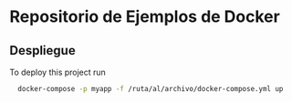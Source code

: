 
# Repositorio de Ejemplos de Docker




## Despliegue

To deploy this project run

```bash
  docker-compose -p myapp -f /ruta/al/archivo/docker-compose.yml up
```

